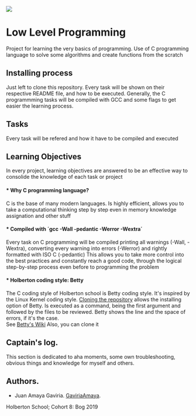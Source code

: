 <img src="https://camo.githubusercontent.com/c5d27ff0111c29e03f64bc98ffd377b21d294db6/68747470733a2f2f7777772e686f6c626572746f6e7363686f6f6c2e636f6d2f686f6c626572746f6e2d6c6f676f2d747769747465722d636172642e706e67">

# Low Level Programming
Project for learning the very basics of programming. Use of C programming language to solve some algorithms and create functions from the scratch

## Installing process
Just left to clone this repository. Every task will be shown on their respective README file, and how to be executed. Generally, the C programmming tasks will be compiled with 
GCC and some flags to get easier the learning process.

## Tasks
Every task will be refered and how it have to be compiled and executed

## Learning Objectives
In every project, learning objectives are answered to be an effective way to consolide the knowledge of each task or project

#### * Why C programming language?
C is the base of many modern languages. Is highly efficient, allows you to take a computational thinking step by step even in memory knowledge assignation and other stuff

#### * Compiled with ´gcc -Wall -pedantic -Werror -Wextra´
Every task on C programming will be compiled printing all warnings (-Wall, -Wextra), converting every warning into errors (-Werror) and rightly formatted with ISO C (-pedantic)
This allows you to take more control into the best practices and constantly reach a good code, through the logical step-by-step process even before to programming the problem

#### * Holberton coding style: Betty
The C coding style of Holberton school is Betty coding style. It's inspired by the Linux Kernel coding style. [Cloning the repository](https://github.com/holbertonschool/Betty) allows the installing option of Betty. Is executed as a command, being the first argument and followed by the files to be reviewed. Betty shows the line and the space of errors, if it's the case.\
See [Betty's Wiki](https://github.com/holbertonschool/Betty/wiki "Betty") Also, you can clone it

## Captain's log.
This section is dedicated to aha moments, some own troubleshooting, obvious things and knowledge for myself and others.

## Authors.
* Juan Amaya Gaviria. [GaviriaAmaya](github.com/GaviriaAmaya/).

Holberton School; Cohort 8: Bog 2019
